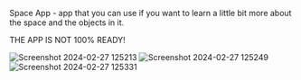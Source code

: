 Space App - app that you can use if you want to learn a little bit more about the space and the objects in it.

THE APP IS NOT 100% READY!


![Screenshot 2024-02-27 125213](https://github.com/spasko123/Space-App/assets/115783465/627be8be-62cf-4943-9f3f-4677462f2d91)
![Screenshot 2024-02-27 125249](https://github.com/spasko123/Space-App/assets/115783465/dae43f18-bf88-4204-b5ba-79b2cd04128b)
![Screenshot 2024-02-27 125331](https://github.com/spasko123/Space-App/assets/115783465/13240e70-a85f-47b3-a972-ffec12370b25)


